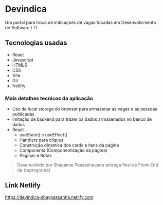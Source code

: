 # Devindica
Um portal para troca de indicações de vagas focadas em Desenvolvimento de Software / TI

## Tecnologias usadas
- React
- Javascript
- HTML5
- CSS
- Vite
- Git
- Netlify

### Mais detalhes tecnicos da aplicação
- Uso de local storage do browser para armazenar as vagas e as pessoas publicadas
- Imitação de backend para trazer os dados armazenados no banco de dados
- React
  - useState() e useEffect()
  - Handlers para cliques
  - Construção dinamica dos cards e itens da página
  - Components (Componentização da página)
  - Paginas e Rotas

> Desenvolvido por Shayanne Pessanha para entrega final de Front-End da {reprograma} 

## Link Netlify
https://devindica-shaypessanha.netlify.com
